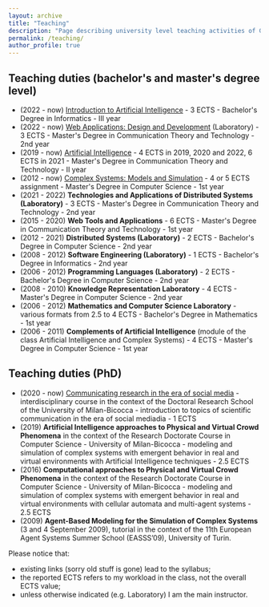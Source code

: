 ```yaml
---
layout: archive
title: "Teaching"
description: "Page describing university level teaching activities of Giuseppe Vizzari"
permalink: /teaching/
author_profile: true
---
```


## Teaching duties (bachelor's and master's degree level)
- (2022 - now) [Introduction to Artificial Intelligence](https://elearning.unimib.it/course/info.php?id=49465#en) - 3 ECTS - Bachelor's Degree in Informatics - III year
- (2022 - now) [Web Applications: Design and Development](https://elearning.unimib.it/course/info.php?id=51512#en) (Laboratory) - 3 ECTS - Master's Degree in Communication Theory and Technology - 2nd year
- (2019 - now) [Artificial Intelligence](https://elearning.unimib.it/course/info.php?id=51520#en) - 4 ECTS in 2019, 2020 and 2022, 6 ECTS in 2021 - Master's Degree in Communication Theory and Technology - II year
- (2012 - now) [Complex Systems: Models and Simulation](https://elearning.unimib.it/course/info.php?id=51465#en) - 4 or 5 ECTS assignment - Master's Degree in Computer Science - 1st year
- (2021 - 2022) __Technologies and Applications of Distributed Systems (Laboratory)__ - 3 ECTS - Master's Degree in Communication Theory and Technology - 2nd year
- (2015 - 2020) __Web Tools and Applications__ - 6 ECTS - Master's Degree in Communication Theory and Technology - 1st year
- (2012 - 2021) __Distributed Systems (Laboratory)__ - 2 ECTS - Bachelor's Degree in Computer Science - 2nd year
- (2008 - 2012) __Software Engineering (Laboratory)__ - 1 ECTS - Bachelor's Degree in Informatics - 2nd year
- (2006 - 2012) __Programming Languages (Laboratory)__ - 2 ECTS - Bachelor's Degree in Computer Science - 2nd year
- (2008 - 2010) __Knowledge Representation Laboratory__ - 4 ECTS - Master's Degree in Computer Science - 2nd year
- (2006 - 2012) __Mathematics and Computer Science Laboratory__ - various formats from 2.5 to 4 ECTS - Bachelor's Degree in Mathematics - 1st year
- (2006 - 2011) __Complements of Artificial Intelligence__ (module of the class Artificial Intelligence and Complex Systems) - 4 ECTS - Master's Degree in Computer Science - 1st year

## Teaching duties (PhD)
- (2020 - now) [Communicating research in the era of social media](https://elearning.unimib.it/course/info.php?id=52835#en) - interdisciplinary course in the context of the Doctoral Research School of the University of Milan-Bicocca - introduction to topics of scientific communication in the era of social mediadia - 1 ECTS
- (2019) __Artificial Intelligence approaches to Physical and Virtual Crowd Phenomena__ in the context of the Research Doctorate Course in Computer Science - University of Milan-Bicocca - modeling and simulation of complex systems with emergent behavior in real and virtual environments with Artificial Intelligence techniques - 2.5 ECTS
- (2016) __Computational approaches to Physical and Virtual Crowd Phenomena__ in the context of the Research Doctorate Course in Computer Science - University of Milan-Bicocca - modeling and simulation of complex systems with emergent behavior in real and virtual environments with cellular automata and multi-agent systems - 2.5 ECTS
- (2009) __Agent-Based Modeling for the Simulation of Complex Systems__ (3 and 4 September 2009), tutorial in the context of the 11th European Agent Systems Summer School (EASSS’09), University of Turin.

Please notice that:
- existing links (sorry old stuff is gone) lead to the syllabus;
- the reported ECTS refers to my workload in the class, not the overall ECTS value;
- unless otherwise indicated (e.g. Laboratory) I am the main instructor.